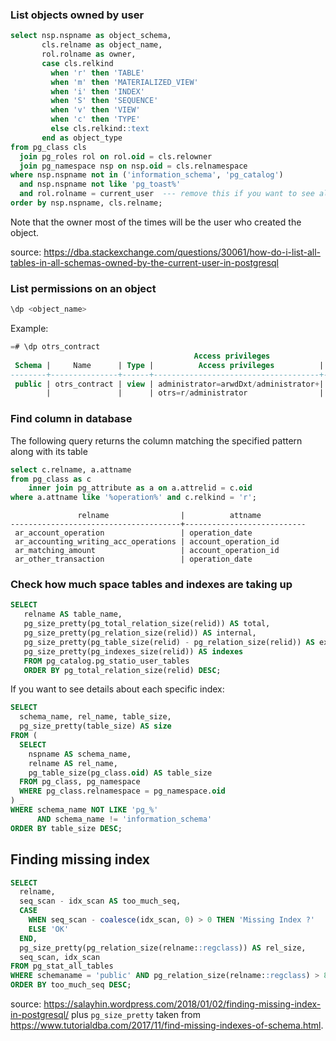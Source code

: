 ### List objects owned by user

```sql
select nsp.nspname as object_schema,
       cls.relname as object_name, 
       rol.rolname as owner, 
       case cls.relkind
         when 'r' then 'TABLE'
         when 'm' then 'MATERIALIZED_VIEW'
         when 'i' then 'INDEX'
         when 'S' then 'SEQUENCE'
         when 'v' then 'VIEW'
         when 'c' then 'TYPE'
         else cls.relkind::text
       end as object_type
from pg_class cls
  join pg_roles rol on rol.oid = cls.relowner
  join pg_namespace nsp on nsp.oid = cls.relnamespace
where nsp.nspname not in ('information_schema', 'pg_catalog')
  and nsp.nspname not like 'pg_toast%'
  and rol.rolname = current_user  --- remove this if you want to see all objects
order by nsp.nspname, cls.relname;
```

Note that the owner most of the times will be the user who created the object. 

source: https://dba.stackexchange.com/questions/30061/how-do-i-list-all-tables-in-all-schemas-owned-by-the-current-user-in-postgresql

### List permissions on an object

```sql
\dp <object_name>
```

Example:

```sql
=# \dp otrs_contract
                                         Access privileges
 Schema |     Name      | Type |          Access privileges          | Column privileges | Policies
--------+---------------+------+-------------------------------------+-------------------+----------
 public | otrs_contract | view | administrator=arwdDxt/administrator+|                   |
        |               |      | otrs=r/administrator                |                   |
```

### Find column in database

The following query returns the column matching the specified pattern along with its table

```sql
select c.relname, a.attname
from pg_class as c
    inner join pg_attribute as a on a.attrelid = c.oid
where a.attname like '%operation%' and c.relkind = 'r';
```
```
               relname                |          attname          
--------------------------------------+---------------------------
 ar_account_operation                 | operation_date
 ar_accounting_writing_acc_operations | account_operation_id
 ar_matching_amount                   | account_operation_id
 ar_other_transaction                 | operation_date
```

### Check how much space tables and indexes are taking up

```sql
SELECT
   relname AS table_name,
   pg_size_pretty(pg_total_relation_size(relid)) AS total,
   pg_size_pretty(pg_relation_size(relid)) AS internal,
   pg_size_pretty(pg_table_size(relid) - pg_relation_size(relid)) AS external,
   pg_size_pretty(pg_indexes_size(relid)) AS indexes
   FROM pg_catalog.pg_statio_user_tables
   ORDER BY pg_total_relation_size(relid) DESC;
```

If you want to see details about each specific index:

```sql
SELECT
  schema_name, rel_name, table_size,
  pg_size_pretty(table_size) AS size
FROM (
  SELECT
    nspname AS schema_name,
    relname AS rel_name,
    pg_table_size(pg_class.oid) AS table_size
  FROM pg_class, pg_namespace
  WHERE pg_class.relnamespace = pg_namespace.oid
) _
WHERE schema_name NOT LIKE 'pg_%'
      AND schema_name != 'information_schema'
ORDER BY table_size DESC;
```

## Finding missing index

```sql
SELECT
  relname,
  seq_scan - idx_scan AS too_much_seq,
  CASE
    WHEN seq_scan - coalesce(idx_scan, 0) > 0 THEN 'Missing Index ?'
    ELSE 'OK'
  END,
  pg_size_pretty(pg_relation_size(relname::regclass)) AS rel_size, 
  seq_scan, idx_scan
FROM pg_stat_all_tables
WHERE schemaname = 'public' AND pg_relation_size(relname::regclass) > 80000 
ORDER BY too_much_seq DESC;
```
source: https://salayhin.wordpress.com/2018/01/02/finding-missing-index-in-postgresql/ plus `pg_size_pretty` taken from https://www.tutorialdba.com/2017/11/find-missing-indexes-of-schema.html.